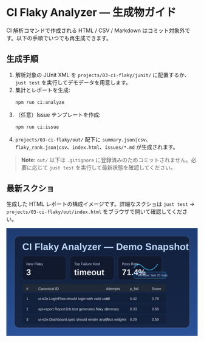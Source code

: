 # CI Flaky Analyzer — 生成物ガイド

CI 解析コマンドで作成される HTML / CSV / Markdown はコミット対象外です。以下の手順でいつでも再生成できます。

## 生成手順
1. 解析対象の JUnit XML を `projects/03-ci-flaky/junit/` に配置するか、`just test` を実行してデモデータを用意します。
2. 集計とレポートを生成:
   ```bash
   npm run ci:analyze
   ```
3. （任意）Issue テンプレートを作成:
   ```bash
   npm run ci:issue
   ```
4. `projects/03-ci-flaky/out/` 配下に `summary.json|csv`、`flaky_rank.json|csv`、`index.html`、`issues/*.md` が生成されます。

> **Note:** `out/` 以下は `.gitignore` に登録済みのためコミットされません。必要に応じて `just test` を実行して最新状態を確認してください。

## 最新スクショ
生成した HTML レポートの構成イメージです。詳細なスクショは `just test` → `projects/03-ci-flaky/out/index.html` をブラウザで開いて確認してください。

![CI Flaky Analyzer Dashboard](./latest.svg)
